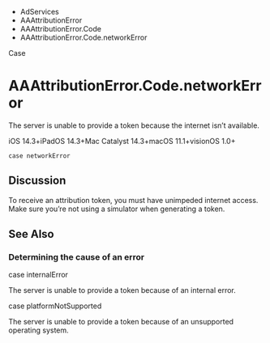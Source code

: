 

- AdServices
- AAAttributionError
- AAAttributionError.Code
-  AAAttributionError.Code.networkError 

Case

# AAAttributionError.Code.networkError

The server is unable to provide a token because the internet isn’t available.

iOS 14.3+iPadOS 14.3+Mac Catalyst 14.3+macOS 11.1+visionOS 1.0+

``` source
case networkError
```

## Discussion

To receive an attribution token, you must have unimpeded internet access. Make sure you’re not using a simulator when generating a token.

## See Also

### Determining the cause of an error

case internalError

The server is unable to provide a token because of an internal error.

case platformNotSupported

The server is unable to provide a token because of an unsupported operating system.

